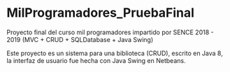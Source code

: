 # MilProgramadores_PruebaFinal
Proyecto final del curso mil programadores impartido por SENCE 2018 - 2019 (MVC + CRUD + SQLDatabase + Java Swing)

Este proyecto es un sistema para una biblioteca (CRUD), escrito en Java 8, la interfaz de usuario fue hecha con Java Swing en Netbeans.
